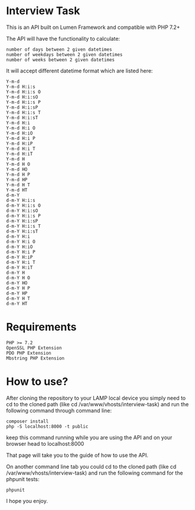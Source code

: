 # Interview Task

This is an API built on Lumen Framework and compatible with PHP 7.2+

The API will have the functionality to calculate:
	
	number of days between 2 given datetimes
	number of weekdays between 2 given datetimes
	number of weeks between 2 given datetimes

It will accept different datetime format which are listed here:

	Y-m-d
    Y-m-d H:i:s
    Y-m-d H:i:s O
    Y-m-d H:i:sO
    Y-m-d H:i:s P
    Y-m-d H:i:sP
    Y-m-d H:i:s T
    Y-m-d H:i:sT
    Y-m-d H:i
    Y-m-d H:i O
    Y-m-d H:iO
    Y-m-d H:i P
    Y-m-d H:iP
    Y-m-d H:i T
    Y-m-d H:iT
    Y-m-d H
    Y-m-d H O
    Y-m-d HO
    Y-m-d H P
    Y-m-d HP
    Y-m-d H T
    Y-m-d HT
    d-m-Y
    d-m-Y H:i:s
    d-m-Y H:i:s O
    d-m-Y H:i:sO
    d-m-Y H:i:s P
    d-m-Y H:i:sP
    d-m-Y H:i:s T
    d-m-Y H:i:sT
    d-m-Y H:i
    d-m-Y H:i O
    d-m-Y H:iO
    d-m-Y H:i P
    d-m-Y H:iP
    d-m-Y H:i T
    d-m-Y H:iT
    d-m-Y H
    d-m-Y H O
    d-m-Y HO
    d-m-Y H P
    d-m-Y HP
    d-m-Y H T
    d-m-Y HT


# Requirements

    PHP >= 7.2
    OpenSSL PHP Extension
    PDO PHP Extension
    Mbstring PHP Extension

# How to use?

After cloning the repository to your LAMP local device you simply need to cd to the cloned path (like cd /var/www/vhosts/interview-task) and run the following command through command line:

```
composer install
php -S localhost:8000 -t public
```

keep this command running while you are using the API and on your browser head to localhost:8000

That page will take you to the guide of how to use the API.

On another command line tab you could cd to the cloned path (like cd /var/www/vhosts/interview-task) and run the following command for the phpunit tests:

```phpunit```



I hope you enjoy.